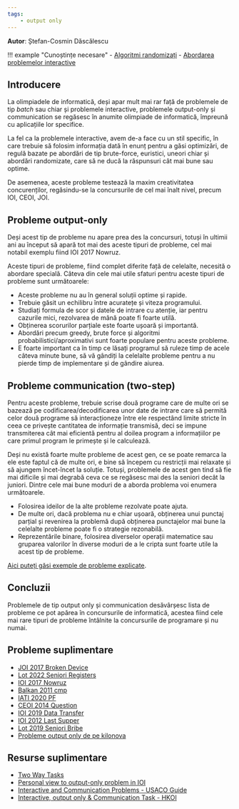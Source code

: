 ```yaml
---
tags:
    - output only
---
```


**Autor**: Ștefan-Cosmin Dăscălescu

!!! example "Cunoștințe necesare"
    - [Algoritmi randomizați](./random-algorithms.md)
    - [Abordarea problemelor interactive](./interactive.md)

## Introducere

La olimpiadele de informatică, deși apar mult mai rar față de problemele
de tip _batch_ sau chiar și problemele interactive, problemele output-only
și communication se regăsesc în anumite olimpiade de informatică,
împreună cu aplicațiile lor specifice.

La fel ca la problemele interactive, avem de-a face cu un stil specific, în
care trebuie să folosim informația dată în enunț pentru a găsi optimizări,
de regulă bazate pe abordări de tip brute-force, euristici, uneori chiar și
abordări randomizate, care să ne ducă la răspunsuri cât mai bune sau optime.

De asemenea, aceste probleme testează la maxim creativitatea concurenților,
regăsindu-se la concursurile de cel mai înalt nivel, precum IOI, CEOI, JOI.

## Probleme output-only

Deși acest tip de probleme nu apare prea des la concursuri,
totuși în ultimii ani au început să apară tot mai des aceste
tipuri de probleme, cel mai notabil exemplu fiind IOI 2017 Nowruz.

Aceste tipuri de probleme, fiind complet diferite față de celelalte,
necesită o abordare specială. Câteva din cele mai utile sfaturi
pentru aceste tipuri de probleme sunt următoarele:

- Aceste probleme nu au în general soluții optime și rapide.
- Trebuie găsit un echilibru între acuratețe și viteza programului.
- Studiați formula de scor și datele de intrare cu atenție,
iar pentru cazurile mici, rezolvarea de mână poate fi foarte utilă.
- Obținerea scorurilor parțiale este foarte ușoară și importantă.
- Abordări precum greedy, brute force și algoritmi
probabilistici/aproximativi sunt foarte populare pentru aceste probleme.
- E foarte important ca în timp ce lăsați programul să ruleze timp de
acele câteva minute bune, să vă gândiți la celelalte probleme pentru
a nu pierde timp de implementare și de gândire aiurea.

## Probleme communication (two-step)

Pentru aceste probleme, trebuie scrise două programe care de multe ori
se bazează pe codificarea/decodificarea unor date de intrare care să
permită celor două programe să interacționeze între ele respectând
limite stricte în ceea ce privește cantitatea de informație transmisă,
deci se impune transmiterea cât mai eficientă pentru al doilea program
a informațiilor pe care primul program le primește și le calculează.

Deși nu există foarte multe probleme de acest gen, ce se poate remarca
la ele este faptul că de multe ori, e bine să începem cu restricții mai
relaxate și să ajungem încet-încet la soluție. Totuși, problemele de acest
gen tind să fie mai dificile și mai degrabă ceva ce se regăsesc mai des
la seniori decât la juniori. Dintre cele mai bune moduri de a aborda
problema voi enumera următoarele.

- Folosirea ideilor de la alte probleme rezolvate poate ajuta.
- De multe ori, dacă problema nu e chiar ușoară, obținerea unui punctaj
parțial și revenirea la problemă după obținerea punctajelor mai bune
la celelalte probleme poate fi o strategie rezonabilă.
- Reprezentările binare, folosirea diverselor operații matematice
sau gruparea valorilor în diverse moduri de a le cripta sunt
foarte utile la acest tip de probleme.

[Aici puteți găsi exemple de probleme explicate](https://usaco.guide/adv/interactive?lang=cpp#communication-problems).

## Concluzii

Problemele de tip output only și communication desăvârșesc lista de probleme
ce pot apărea în concursurile de informatică, acestea fiind cele mai rare
tipuri de probleme întâlnite la concursurile de programare și nu numai.

## Probleme suplimentare

- [JOI 2017 Broken Device](https://oj.uz/problem/view/JOI17_broken_device)
- [Lot 2022 Seniori Registers](https://kilonova.ro/problems/233)
- [IOI 2017 Nowruz](https://oj.uz/problem/view/IOI17_nowruz)
- [Balkan 2011 cmp](https://oj.uz/problem/view/balkan11_cmp)
- [IATI 2020 PF](https://kilonova.ro/problems/660)
- [CEOI 2014 Question](https://oj.uz/problem/view/CEOI14_question_grader)
- [IOI 2019 Data Transfer](https://oj.uz/problem/view/IOI19_transfer)
- [IOI 2012 Last Supper](https://oj.uz/problem/view/IOI12_supper)
- [Lot 2019 Seniori Bribe](https://kilonova.ro/problems/1928)
- [Probleme output only de pe kilonova](https://kilonova.ro/tags/365)

## Resurse suplimentare

- [Two Way Tasks](https://mamnoonsiam.github.io/files/notes/communication-tasks/inprogress-0.pdf)
- [Personal view to output-only problem in IOI](https://codeforces.com/blog/entry/53626)
- [Interactive and Communication Problems - USACO Guide](https://usaco.guide/adv/interactive)
- [Interactive, output only & Communication Task - HKOI](https://assets.hkoi.org/training2017/nbt.pdf)